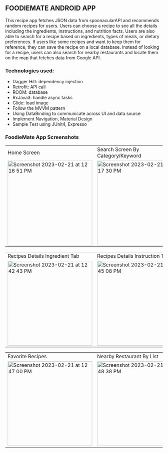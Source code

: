 ## FOODIEMATE ANDROID APP
This recipe app fetches JSON data from spoonacularAPI and recommends random recipes for users. Users can choose a recipe to see all the details including the ingredients, instructions, and nutrition facts. Users are also able to search for a recipe based on ingredients, types of meals, or dietary preferences. If users like some recipes and want to keep them for reference, they can save the recipe on a local database.
Instead of looking for a recipe, users can also search for nearby restaurants and locate them on the map that fetches data from Google API.
<br>

### Technologies used:
- Dagger Hilt: dependency injection
- Retrofit: API call
- ROOM: database
- RxJava3: handle async tasks
- Glide: load image
- Follow the MVVM pattern
- Using DataBinding to communicate across UI and data source
- Implement Navigation, Material Design
- Sample Test using JUnit4, Expresso
### FoodieMate App Screenshots

<table>
  <tr>
    <td>Home Screen</td>
     <td>Search Screen By Category/Keyword</td>
     <td>Search Screen Result</td>
  </tr>
  <tr>
    <td><img alt="Screenshot 2023-02-21 at 12 16 51 PM" src="https://user-images.githubusercontent.com/81380393/220414680-3875c4bc-c17a-4bcb-b6f7-430e2f75df20.png" width=270></td>
    <td><img alt="Screenshot 2023-02-21 at 12 17 30 PM" src="https://user-images.githubusercontent.com/81380393/220414832-13770777-6d28-410f-8e9e-5ea60716281f.png" width=270</td>
    <td><img alt="Screenshot 2023-02-21 at 12 19 23 PM" src="https://user-images.githubusercontent.com/81380393/220415205-aa545699-5d8d-4b95-8cbd-c63b260c4b68.png" width=270</td>
  </tr>
 </table>
 
 <table>
  <tr>
    <td>Recipes Details Ingredient Tab</td>
     <td>Recipes Details Instruction Tab</td>
     <td>Recipes Details Nutrition Tab</td>
  </tr>
  <tr>
    <td><img alt="Screenshot 2023-02-21 at 12 42 43 PM" src="https://user-images.githubusercontent.com/81380393/220420096-4e31e168-835b-4c5f-9629-a9bc95d13dda.png" width=270></td>
    <td><img alt="Screenshot 2023-02-21 at 12 45 08 PM" src="https://user-images.githubusercontent.com/81380393/220420596-e62feeef-6b4d-4868-80aa-36ae8819b61d.png" width=270></td>
    <td><img alt="Screenshot 2023-02-21 at 12 46 08 PM" src="https://user-images.githubusercontent.com/81380393/220420821-3ad7feb7-7782-46c4-af0b-178597f778aa.png" width=270></td>
  </tr>
 </table>
 
 <table>
  <tr>
    <td>Favorite Recipes</td>
     <td>Nearby Restaurant By List</td>
     <td>Nearby Restaurant In Maps</td>
  </tr>
  <tr>
    <td><img alt="Screenshot 2023-02-21 at 12 47 00 PM" src="https://user-images.githubusercontent.com/81380393/220420994-56525bf1-908a-4233-b74c-faa3a221c688.png" width=270></td>
    <td><img alt="Screenshot 2023-02-21 at 12 48 38 PM" src="https://user-images.githubusercontent.com/81380393/220421329-3b72ff45-37c1-45af-8f5e-20b3dc8505ed.png" width=270></td>
    <td><img alt="Screenshot 2023-02-21 at 12 47 43 PM" src="https://user-images.githubusercontent.com/81380393/220421144-cccd70e0-fc60-49ce-bba4-99596c190039.png" width=270></td>
  </tr>
 </table><img width="398" >


